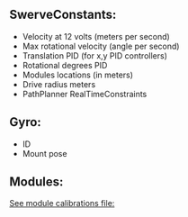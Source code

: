 SwerveConstants:
-----------------------
- Velocity at 12 volts (meters per second)
- Max rotational velocity (angle per second)
- Translation PID (for x,y PID controllers)
- Rotational degrees PID 
- Modules locations (in meters)
- Drive radius meters
- PathPlanner RealTimeConstraints

Gyro:
-----------------------
- ID
- Mount pose

Modules:
-----------------------
[See module calibrations file:](module/Calibrations.md)